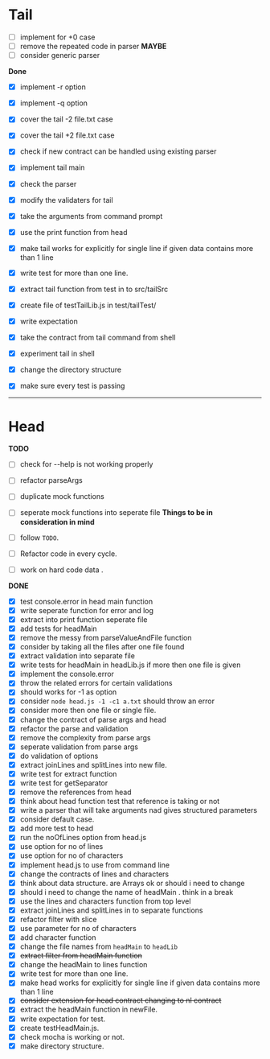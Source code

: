 # Tail
- [ ] implement for +0 case
- [ ] remove the repeated code in parser
**MAYBE**
- [ ] consider generic parser

**Done**
- [x] implement -r option
- [x] implement -q option
- [x] cover the tail -2 file.txt case
- [x] cover the tail +2 file.txt case
- [x] check if new contract can be handled using existing parser
- [x] implement tail main
- [x] check the parser 
- [x] modify the validaters for tail
- [x] take the arguments from command prompt
- [x] use the print function from head
- [x] make tail works for explicitly for single line 
      if given data contains more than 1 line
- [x] write test for more than one line.
- [x] extract tail function from test in to src/tailSrc
- [x] create file of testTailLib.js in test/tailTest/
- [x] write expectation
- [x] take the contract from tail command from shell
- [x] experiment tail in shell
- [x] change the directory structure
- [x] make sure every test is passing




----------------------
# Head
**TODO**
- [ ] check for --help is not working properly
- [ ] refactor parseArgs
- [ ] duplicate mock functions
- [ ] seperate mock functions into seperate file
**Things to be in consideration in mind**
- [ ] follow `TODO`.
- [ ] Refactor code in every cycle.
- [ ] work on hard code data .


**DONE**
- [x] test console.error in head main function
- [x] write seperate function for error and log
- [x] extract into print function seperate file
- [x] add tests for headMain
- [x] remove the messy from parseValueAndFile function
- [x] consider by taking all the files after one file found
- [x] extract validation into separate file
- [x] write tests for headMain in headLib.js if more then one file is given
- [x] implement the console.error
- [x] throw the related errors for certain validations
- [x] should works for -1 as option
- [x] consider `node head.js -1 -c1 a.txt` should throw an error
- [x] consider more then one file or single file.
- [x] change the contract of parse args and head
- [x] refactor the parse and validation
- [x] remove the complexity from parse args
- [x] seperate validation from parse args
- [x] do validation of options 
- [x] extract joinLines and splitLines into new file.
- [x] write test for extract function
- [x] write test for getSeparator
- [x] remove the references from head
- [x] think about head function test that reference is taking or not
- [x] write a parser that will take arguments nad gives structured parameters
- [x] consider default case.
- [x] add more test to head
- [x] run the noOfLines option from head.js
- [x] use option for no of lines 
- [x] use option for no of characters
- [x] implement head.js to use from command line
- [x] change the contracts of lines and characters
- [x] think about data structure. are Arrays ok or should i need to change
- [x] should i need to change the name of headMain . think in a break
- [x] use the lines and characters function from top level
- [x] extract joinLines and splitLines in to separate functions
- [x] refactor filter with slice
- [x] use parameter for no of characters
- [x] add character function
- [x] change the file names from `headMain` to `headLib` 
- [x] ~~extract filter from headMain function~~
- [x] change the headMain to lines function
- [x] write test for more than one line.
- [x] make head works for explicitly for single line 
      if given data contains more than 1 line
- [x] ~~consider extension for head contract changing to nl contract~~
- [x] extract the headMain function in newFile.
- [x] write expectation for test.
- [x] create testHeadMain.js.
- [x] check mocha is working or not.
- [x] make directory structure.